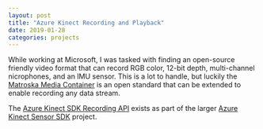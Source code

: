 ```yaml
---
layout: post
title: "Azure Kinect Recording and Playback"
date: 2019-01-28
categories: projects
---
```


While working at Microsoft, I was tasked with finding an open-source friendly video format that can record RGB color, 12-bit depth, multi-channel nicrophones, and an IMU sensor. This is a lot to handle, but luckily the [Matroska Media Container](https://www.matroska.org/what_is_matroska.html) is an open standard that can be extended to enable recording any data stream.

The [Azure Kinect SDK Recording API]() exists as part of the larger [Azure Kinect Sensor SDK](https://github.com/microsoft/Azure-Kinect-Sensor-SDK) project.